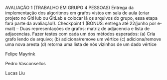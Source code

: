 AVALIAÇÃO 1 (TRABALHO EM GRUPO 4 PESSOAS)
Entrega da implementação dos algoritmos em grafos vistos em sala de aula
(criar projeto no GitHub ou GitLab e colocar lá os arquivos do grupo,
essa etapa fará parte da avaliação!).
Checkpoint 1 (BÔNUS: entrega até 22/junho por e-mail) – Duas
representações de grafos: matriz de adjacencia e lista de adjacencias.
Fazer testes com cada um dos métodos esperados: (a) Cria grafo lendo de
arquivo; (b) adiciona/remove um vértice (c) adiciona/remove uma nova
aresta (d) retorna uma lista de nós vizinhos de um dado vértice

Felipe Mayrink

Pedro Vasconsellos

Lucas Liu

